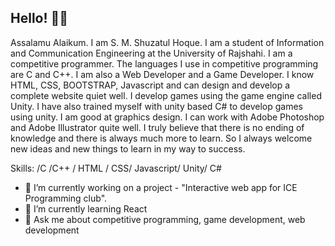 <!--### Hi there 👋

-->

<!--
**smsh119/smsh119** is a ✨ _special_ ✨ repository because its `README.md` (this file) appears on your GitHub profile.

Here are some ideas to get you started:

- 🔭 I’m currently working on ...
- 🌱 I’m currently learning ...
- 👯 I’m looking to collaborate on ...
- 🤔 I’m looking for help with ...
- 💬 Ask me about ...
- 📫 How to reach me: ...
- 😄 Pronouns: ...
- ⚡ Fun fact: ...
-->

## Hello! 👋👋

Assalamu Alaikum. I am S. M. Shuzatul Hoque. I am a student of  Information and Communication Engineering at the University of Rajshahi. I am a competitive programmer. The languages I use in competitive programming are C and C++. I am also a Web Developer and a Game Developer. I know HTML, CSS, BOOTSTRAP, Javascript and can design and develop a complete website quiet well. I develop games using the game engine called Unity. I have also trained myself with unity based C# to develop games using unity. I am good at graphics design. I can work with Adobe Photoshop and Adobe Illustrator quite well. I truly believe that there is no ending of knowledge and there is always much more to learn. So I always welcome new ideas and new things to learn in my way to success.



Skills: /C /C++ / HTML / CSS/ Javascript/ Unity/ C#

- 🔭 I’m currently working on a project - "Interactive web app for ICE Programming club". 
- 🌱 I’m currently learning React 
- 💬 Ask me about competitive programming, game development, web development 





